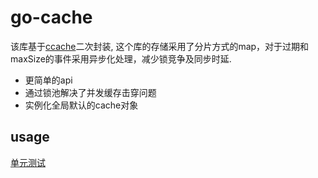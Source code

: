 # go-cache

该库基于[ccache](github.com/karlseguin/ccache/v2)二次封装, 这个库的存储采用了分片方式的map，对于过期和maxSize的事件采用异步化处理，减少锁竞争及同步时延.

- 更简单的api
- 通过锁池解决了并发缓存击穿问题
- 实例化全局默认的cache对象

## usage

[单元测试](cache_test.go)
